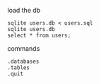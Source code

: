 load the db

    sqlite users.db < users.sql
    sqlite users.db
    select * from users;

commands

    .databases
    .tables
    .quit
